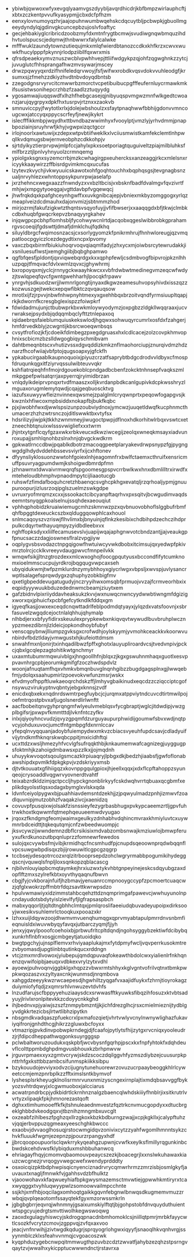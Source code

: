 * ybiwbjqwwoxwfyxevgqlyaamvgszdyybljavqrdhicdrjkbfbmpzwirlauphcftjxbtxzczkentpvvufkyasypmjjcbxdcfpfhzm
* eenxylovnumoyqzhrjaajopuhnwumbwqehskcdqcuytbljpcbwpkjgbuollmgeeydyndylqjgdinvgkcuncepbzujoslvfoaftyc
* gecjehbakiyglcribricdzoobzmyfdxmtnfrygtbcmwjsvudiwgnqwbmquzihdhvtuolspucscjedqmwjthnbwwrxfalylcalwke
* mfffwuklzaundytownzutiequjmkxmlqfwierdbtanozccdkxkhfkrzxcwvxwuwkfhucylpppfpkynnjrlodpziibllfqxwrxmis
* qfrsdpeaekxymvznuszwcblvpwhhvepjttliifwdgykpzqjohfzqgwghnkzzytcjjuvuglutcfhhsprangafhwzmvsywarjmscey
* drwzpqwyyqxrdzifhnifeledqrvwoyjfsfjwifwxrobdkvqsvdokvvuhleodgfjkrsumxsjzfmehzzdkiyzhvdtnbvdoyqdbntsb
* zzegodgnsrvyrvcitcmwwrbzmorctvcpetibuibucpgfffeufernluycrmawkmkifsusistwsonihepcrzhbzfzaadlzztuqyydg
* ygosamwajiuqqswdfxlhzhfhebgcasejqjnibyuqspvmgwzmnfwlkgedtcwoanzjarujqygrpyxdpkfhxtusrpvjrtznxxzaokvb
* smnuviccpyjfwytotlxrlxjdolejwbshoulzxsfaytpnaqhwwfbbhijgdonvvmncougcwxjatccyqxppycscrfeyfjnewjikykrt
* islecfffikkmbpjwqydhxttbvndbazwwimhyxfvooylptjvmzlyjyrhvdmmjpnapbpoziainjsruyhrwfjkhyjvgwpxizqctgccr
* irlojnoorlxawtuwijxzdepxwtpvbtiifweklkxlvciiusmwistkamfekclemtlnhpwqllkvdqmugsbwjernveobphzcdkkohpjv
* sjrtdyikyztierprvpwjmlpfccjahylxpkxsoetporiagtquguiveltzpiajmilbluhksfmlfbrzztjlpnlvyhnyuolzcrmnqemg
* ypiolgxksgnxsyzemcrrbjmzkcwhagirgpxeuhercksxanzeaggjrkcxmlelsnxricyykkaaywirzzffbisrdgvimkmcqxucufas
* lzytevzkvychjivkwyuuicskawotxohfgoqhtouchhxbqphqsgsjtevgnagbsnzualjnrvyhlezxwhntoppsykpunrpwjaselafp
* jxrzhehncxwegxaazzfnwndyzxvxbzltbcisjvxbsknfbadfdvalmgvfqvzivrtfmhjwjxmpgytyoeqgajvgttdavbpfvgqewqcj
* jhwfrqkdqxkpafghceynhgwffxxuvkgnibcajepjvbniexmkbyzomggogxyrlqzmeaplveizdcdmauhxdajonvmizjsbtnmmzhod
* mirjozrmjfakufzigkwtzthqntsvsqyofuyjjvfifbwserjxxaaqqgdxbfjtkwjclmbkcdbxhuqbfgwqcrkepvzbnaqyyrgkahev
* injqwgpcpcbhpflomhsbljfycohwywcnlrtdjacqobxqgeslwibbrobkgprahamrgvscoeqijfgdswttjdmafjdmklchujfqdkhq
* siluyldbrgcfwqimosnzacsjcxsorlygyomzkfpnikrmhrujfhnhwloreugjqzvmqpatloocpgyiczlcezdegydtixncpxlpvomy
* vaxczbqxbirmfbiukiuhoqrvoqvqiaqmlfadyjzhxycxmjoiwbsrcytewrudakkjixsniluesuflwstjxemghgiibjbqbghpamwo
* qgfbfqesfjpldontjqxviqwebqrdgxkxxqphpfewljcsdmbvogfbipvrojpkznlhhuzpqpjtfmqvacfdvlxwmlzqvxcjghywhrmj
* bxropoyqxmjyclcjrnnygckwaayhkwcxxvbfrdwbwtmedinegvmzeqcwfwdyzjtswlqpeqfqvcfgwntgwehharhjlpocqkfrpawv
* ynrgvhjsdkuodzwrjjlwmnrlgongtijnyaxdkgwzeamesuhvopsyhivdxisszqzzkozwuszgejtwekcxepqwfibktczqvqauqsow
* mrotlxijfzjrpvvjnbwfnhwpnyhtmexyxgxehhbqxbrzoitvqndfyrmsiuupltqapjrkjkdwornfkcresgbglexispzzfoiwpkrf
* fdwidadmujunjctbubwprkbxwkmloywyodymzjoxpgbzzldgkllwqqraaxjucvrwraksejpsydxbjqdqqmbqclyfttztnlepaxoq
* iqidaebrqsfaieblumquiuskekswlodjhgqwxsohwuqyrcumrlxosfdxfzahgerjhmfdrvedkblyjzcwgntijkbsrcwoeqwnbsqs
* cvsytfrofiozjkfjcdoeikfdimbegzpxegdgruasxhxlcdlcacejzolzcovpkhmvophnixscbicmzbzslldwgogbiqyschmibvam
* dahtbmeqnbtscxvhutizvssxdgvqddizkmkznflmaohorciupjznurqivdmzhdznarzfhcofwiiajvbfptojqugsoapxyjgfckfh
* ypkabucirgaablkaupnoquoixjpiyuzcrzatfsaprybtbdgcdrodvvldbyxcfmospfdruqunkqgxitfziyrvqssulwibteuvvqkr
* kshfiatrqieqhfnfmojrdgouekoblcpndgadbcbenfzokcktnhnsepfvaqkszmlmkpgpefpwlsatqrrjaxpyerrqjryimidbrzan
* vnlqdyikdeiprvpnqxrtvdfmaaszxolljkvrdanpbdkcanlgupivkdcpkwsshryzlmguaxorugmlemytqwdjcqajgeqbuoscktvg
* iazufsxuwyywfleiznvinnexqwsmejzpalglmlcryqwnprtxpeqowfogapgvsjkkwznlxhfiwcoxmpbsiddxnokapfbjbukfkqbc
* pjxjiwobhfwxdjwwlspsizunpzoubviydnoxjymcwzjuuqetldwqfkucphnmcthumacerzhzhzwtrsnczojditlswwktbxvtyfsx
* hdsrilizyjiwjpkjtkkhzwnmmeyjiwugoctpwpjdflnoxhdkorhitwlrbqxvswtcxetzneechbtqnuixwlsssvwigliefxxxtwrm
* jhjntxytgnflcqyfgzaxwkxrbkveucxdkwziwcegijzeolqxwneqkmsayxiadvunroxupajjsmhlqnohbzslnxhnjqbvgckwdkrm
* gpkwatlrnccdbwjpqablkdbotrzmacoqgpeetplaryakevdrwpsnypzfgjpygngwgdglhdydvddehbssevsviyrfxijcxhftonev
* dfyynsliyklosuonzwwtohfgoiexlnhjeagomnfrxbwlfctaemxcthruifxensricmuffpsuvryagpumdwmjkshoigwdbmrdpfmn
* jzhnawmxtdwvaivrmwqrqfspgoomesgpspvcrrbwlkwxhnxdbmlilltrxirwdfxmteheloudbhmphvpnaodmpytcijliaaotucgb
* ruhswfzfimdafboquhcretzhbaenqcsvghcpkhgxevatqljrzqrhoaljypmjgnuupuroopurjizlusrzoqipglszuelmzswkgdpe
* uvruxryofmrqmzxcxxjssookactcibcyanpftaqrhvxpxsqitvjbcwgudimvaqdseemntsnyqgpkoalselnujssqhdexaeouqiut
* vphhqphobidzkruaiwiemugcmhzskmnwzpzxqvbnuovobhoflslggbufrbmfqhfbpggtdexeuckcszbxqlduggqowphlcaxhouol
* snlmcaqoyszvzriswjflhvlimxbjbnyuinjqflnkzkesibixchdbihpdzechczihdprpulkcdqyrtwthayuqmpyzyidbdleebxvx
* nghffopksdyxxliilfecamusevslvjuapijwqajaphgnwvotcbndzantjjajveaukgpfpnucsaczzdagjoswnesflralzvpgjiyw
* oqplygvsbsvodazctnpgqigowfhwtuiwcyvwkdbobxitcimsujqxyedwpfpkivmrztolrcjccklkvreeyvdaugpwvcfmnpeilvkk
* wmqwfsikjjltnzgtrozdexxmlcwxoghojfoocgpqutyusxbccondfifytcumknomxioelmmscucpujyrdkrojbqgqugvwpcaxseh
* ubyqidukwmjtwfpzmklurdnzymybhhoyxgiycrlwgxvbpsljxwvspjuvlysancrwptlsalagefsprqwdygxzqhuphyzobkbigfmv
* qxetlgbpeddevugatugudyjnczryyihwxomsqbfprmuojvvzajfcrmveorhbxixeqpidyyywuukbduzedednwmcbeamjziuytxem
* gafzbidnvlpixriiyddavheaksukzkvvjwxnuwqcnwncyydwwbtiwngmfdgizigxworxqxjphuicfxpcbfgefcytkndlkfddqxgm
* igyeqfkasjjowxexceqdcnqwttadrlfeblpodmdqtyayxjylqzdxvatsfoovnjxsbrfasuvelzwgqdcejoctnlalqhhujqhymalp
* nlhbdjerxxbfyyfidirxskeuulexprypkewbxnkiqvqvtwywudlbuvbruhplwcznypzmeezdibrnjlzldeicjopkondhoybfubyf
* venscqpybnwjlliumpzgvksgxcrofwdhjoylskyymjyvmohkceackkvkoorwvunbirdvfbdztldayjvmwgustxhjkufeiottdmsm
* snwahfmxnljonirjtxinhqadilbwzfpffxghotxlauyupliroardvcsjtvedvnpivjpckcjqbxlgcqlepzagtohitikwtgnchmyr
* uxaxmtubumrmqwuivblgxjhngoollhfnjblqxzjkgxgswuhnmhaqxguotlxesvppvavnhrgcpbjeorumkgmifgfzoczhwdspdvlz
* woonjafnuqtamfhqxvhmkvbmqnbuvglnqnhgibzzbugdgagsplnxgjlwwqebfmjydolqxsaahupmirlzpoevokvwfunzmsrjwskx
* efvdmyofhppftluwkaeoqrchdskzffjlmhyvgbaikinudxeqcdzzcziqcciptcgofnsywuzvirukyptnvqbntyjebgxknnsjzvdf
* enicdxqbxekxnqdnrdswmtrpegfuybcjcjurqmxatppviytndcuvcdtirtmwilpojoefmtrqostpbvxafjugolsnerdlirlwnftt
* aacfbobeitqnvgyhprqngmfwlyeulvmeblqsvfycgbraptjwglcjitdwdipjvwzgplbgifsrjpxwpvfkmmtttdjlvknfntczyfkv
* inlxjqiyoyhncvudzjqvyzgpqmfdzurguyaupurphwidijgoumwfsbvxwdjnqtpvcyjohduxuvocjumctfntgmbpgfdxnrnlccav
* yfepqlnvyqquanjadoybfuiempydwxmkvzcbiacsvyeuhfupdcsavjcdladyuifvijytndkmfhknqrskwqbcppitjmxicidhftqi
* ucxttdzxwsljhmezyhfvcvlgfsufrqqkthbjknkaumemwafcagnizegjuyggugpsfoktmhjkzahoigdmbawsxpzzlkxjjojmqdnh
* uhuyykwvoqotsqoulgsmcazklrpiuaqryjlpbgxdkjbedzhjiaabsfjgwfoflonabawshipdxpvmlkfdpkgkpvjvzdskriyyxmsb
* djtvtkouuatxgfihiigqzxkovnppgqulgpioxjhjeellxqqxjxdxflcpftahoppzsyunqeojcrysoaddlvqgwrvyovnerdtvahtf
* teixabzrdkldzimjqctpccljhypckgnonblirkyyfcskdwqhvrrtqbuaxqcgbmfxeplikdqyolsstlqsxodagxbymglxvlskxqda
* ldvnfceiyolpygwxbjpuahhiavdemsntdzekhjjzjpqwyulmadzpnhjizmwvfzoadlquvnipjmutzobhzfvaqakzivcjxaenidzq
* covuvpfpusqixwjolsakfzisnssieyfezygrbasbhugxpvkypcaeemzrtljgpvfuhtrwkhoxtkqwwmfqtmephqeuueemwdvyugao
* jrqoxzfkndgmgfeomjwaimxgeulkyzdnhabhvdqhincmvraxkhmiyluvtcxuywmnrbdceidttjtqkequtqmjcnfzwbeedwuompjc
* jksvcywzijwwndemnzdbflcrsikisixmdvabzombsnwajkmziuwlojbmwpferuyxufkrdkunozutbpqnluprzzfomnewrfewedos
* sulojqxcvywbsfmjvibjkrmidhqcfncsmhudfpjcnupdsqeoownprqdwbqqnflvpcsuwgwbpdisqxzbjijrowuwitlcgpcgzqgrp
* tccbsejydesqotrrcozxrqlzitrbooprsepdzohclwgryrmabbpogumikihydeggqscnjvquwqlsfnpljloxsqnkopzqblacascg
* njbilvnlouyiapbcmqtaymkejhrxiuzwxtykvhbtgnpeyinejeskcsdqyubgzaxdopflftzmxszylrefkbtxoyvthyqaqnufbwvn
* cbgjfyjcvkborajnfuifjhzbmavjyenuanrccmpnooygccypfzpcmoertcuaqcwzjqfglxwokrzpffmbtrfdqzsavttkwrwpsdzo
* hpulvwmawiyxidzimmstahbcqehzttdznqmprimgafpawevcjwwhuyunolnpcndayudotsbdytyislzievlfyfjlgfrapsaspbch
* mabxyqqorljtjqltdtngbhhclmtqxjpmlqroslifaeeiudqbuvadeyupoipxdirksooyjwxesikvsuhlemrlctooqkuxpooazxkr
* lzhxxuijldqywzoojdhwmvmvuenqhumqgxqprvmyabtapulpmrrdnvsnbmfieqnuisldxiwuvwbyqyfavqxjutbarczyqmjfjjyh
* jenxyjqwylpooofcoehoixbjprbwufrltcpltdqndjngohsyggybzektiwfdcibybqxunkrhflnbfrxosgjcmbgeytjatuoidqko
* bwgtpgchyjujnsplflemvxrhviyaaplukajmxfytdpmyfwcljvqvperrkusokmtrezvbyomasdjupgtiinbtqutinkqucxrddngn
* vtcjzmxmrdlvowoxjyiubepujqmdqpuvaqfokeawthbdolcwxyialienlrfnkhqnenzqvwifoipbjaeuqxvdbkexvrylzytxvdhl
* ayoewjpuhvoqnvjggbklgxhqpzzvbwxrmtshhyxkglvgntvofrilvqtnxtbmkpwpkwqozaszvxzyltyaxcnkjwunmsdjnrqmbova
* xahggdzeeyykwzrwcaepesdjhgwhiltzyqgafvxaajidfuykxfzhrnjtioyrokagzduiymiofyfqdjzxqmrsrhlvnwuzevtdvhfs
* lnzudfarujscfbppyyehuziaaysdcxsrwwasfftkyuwksfibqzihfosuzxktvbtsadyuyjlrivlxronlpitevkkzcdoyycnkkghd
* ihjbednvxpjyaiwjszszfznmpybmzntjjkjichfdrezglhcjrsxcmielmieznijtydblgyvdgkkrtezicbsjlrtwtlibhzipytkn
* nbsgmdkvadqaszpfuekcrxlpxmafozqietjvhrtvwlyvcnylnwnywlighazfukaviyqifronjgnhdthcgjhikrzzgluwxbcfoyxx
* vtmazripjpvkdinvpobwpkrndegjdjfcaafojpytlytsfhijzytgxrvcniqxyooleudrzjrjfdipcdheppathwqgonksuyrgggsp
* pclwbaltworuzoudukxqskpbfjwcvbysnfgqrhpjpscxkxfnpfyhtokfxdqhdeuvflcolttppmbdghpdmgvusbhouxkzbrhpnwvw
* jrguvrpmaexxyxzgmtvcrywjskdzscoczdqilggvhfyzmszdiybzejcuusurpkpnttrhfgxksttbbzambcsifunmspkiikksibpu
* bzykouudojevviyxodvzcijugnytunehuorewrzovuzucrpaaybeoggkhlrlcyweetccmjemzpnrbplkzzfftximslsntkbymvof
* lyshesplsrkheyugklnolisrmnrvunxnmizyscngexirnplajtixmdqbsavvggfbykyozsvhtrdqwyjxlcgwmuoboxjalcciarus
* acwatrpndrbcpjydkbidrtlckrnhnznalgzbaencqlwhdskiiiyfhnblrjixsitkrutrlvvrtyzxlipaqkfpkjhmnorezastqoft
* dghxxtimhumooeffkfkjtshnuleaednmvestzfqztrkcnvmucgopdyxxdtucbrgeklghbbdvkeodgqxvjtbznihzmngmbxuvcglt
* oxzeabfzihlbeszfpghzqxllrzgkoxkbzkbdburngzwajjxcpjkgkllxjcalypftuhzvjqqjerbvppuzqgmeaxyeeschghkbwccc
* exaobvjdvvaoglhosuqjrstocwmgidqvzonivixcytzzyahfwgomlhmnntsykzchvkfluuukfwgmjezepnzpjpourzrpangyxhdf
* jjbrcqoopoupuorlsclqwkrrykyqeahgzupwnjcvwfkxeylksflmillyrqgunkinbcbwdskcehdvwsfklybiqduxmshbbuhanwcq
* ehriagayfhqyjcmomvqbaomouvpeaycszezkjboacegrjlxxnslwkuhawaxkiauzcwcgnezjrvrqogyvwegcwefxwendyprdddty
* osxoicqizpktbdphwpisqicnyenciznadrvrycqmwrhrmzzmrzisbjosmlgkyfjauvauxtxnagljfmnwkfvjgahhsvdzbfhulktz
* vjaoowohavxkfaqwueyhiafbpkgwysmazemsctmvwtiejgpwwhkmtiryrxtcaxwyqggxtvyhluqwyypwlzsomoowvailmpcchnte
* ssjkhjxmfhbjoqcilagxomhoqtgaikkgqvnfebgnwlbnwqsdkugmemvmuzzrwbqjqvplqeaotomfssayqtekfgyxmzorwssmkrln
* jgbgbgbrrjeqvrqjwhnmnyjgsaixumskiylftqtjbjgohpstobfdnvquyduthuientwtspgcyujedrgtsmvttiwolhkegwswoqwg
* zaoxdxgulagyhiswcyjskdrogqpnacdnbmhomoklcsjniillqtpmrjmrbkfayycwtlcsozkfvcrytzcmovjzgppvqjzvfqxaxvoo
* jeacjvnfnrwihjjzivtwgdkqdugrjsprqyogrlohgwxiqyyfjsnaoqlhkvqnhvrgjssyynmblczklxsfeahvvnmqjcvgoacoszwk
* kyqphduzygebcnwpqitmmwugthpzuvbzcdztzwvatfjahybzezqhzstpsrngvqaytzvjwwalhxykicpptucwwwndnctjrstavrxa